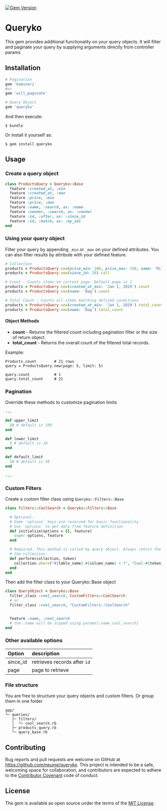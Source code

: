 [![Gem Version](https://badge.fury.io/rb/queryko.svg)](https://badge.fury.io/rb/queryko)
# Queryko
This gem provides additional functionality on your query objects. It will filter and paginate your query by supplying arguments directly from controller params

## Installation

```ruby
# Pagination
gem 'kaminari'
#or
gem 'will_paginate'

# Query Object
gem 'queryko'
```

And then execute:

    $ bundle

Or install it yourself as:

    $ gem install queryko

## Usage

### Create a query object

``` ruby
class ProductsQuery < Queryko::Base
  feature :created_at, :min
  feature :created_at, :max
  feature :price, :min
  feature :price, :max
  feature :name, :search, as: :name
  feature :vendor, :search, as: :vendor
  feature :id, :after, as: :since_id
  feature :id, :batch, as: :by_ids
end
```

### Using your query object
Filter your query by appending `_min` or `_max` on your defined attributes. You can also filter results by attribute with your defined feature.

``` ruby
# Collection
products = ProductsQuery.new(price_min: 100, price_max: 150, name: 'Milk').call
products = ProductsQuery.new(since_id: 26).call

# Count - Counts items on current page. Default page is 1
products = ProductsQuery.new(created_at_min: 'Jan 1, 2019').count
products = ProductsQuery.new(name: 'Bag').count

# Total Count - Counts all items matching defined conditions
products = ProductsQuery.new(created_at_min: 'Jan 1, 2019').total_count
products = ProductsQuery.new(name: 'Bag').total_count
```


#### Object Methods
- **count** - Returns the filtered count including pagination filter or the size of return object.
- **total_count** - Returns the overall count of the filtered total records.

Example:

```
Products.count        # 21 rows
query = ProductsQuery.new(page: 5, limit: 5)

query.count           # 1
query.total_count     # 21
```
### Pagination
Override these methods to customize pagination limits

``` ruby
...

def upper_limit
  20 # default is 100
end

def lower_limit
  5 # default is 10
end

def default_limit
  10 # default is 50
end

...
```

### Custom Filters
Create a custom filter class using `Queryko::Filters::Base`

``` ruby
class Filters::CoolSearch < Queryko::Filters::Base

  # Optional.
  # Some `options` keys are reserved for basic functionality
  # Use `options` to get data from feature definition
  def initialize(options = {}, feature)
    super options, feature
  end

  # Required. This method is called by query object. Always return the result of
  # the collection
  def perform(collection, token)
    collection.where("#{table_name}.#{column_name} < ?", "Cool-#{token}")
  end
end
```

Then add the filter class to your Queryko::Base object
``` ruby
class QueryObject < Queryko::Base
  filter_class :cool_search, CustomFilters::CoolSearch
  # or
  filter_class :cool_search, "CustomFilters::CoolSearch"


  feature :name, :cool_search
  # the :name will be scoped using params[:name_cool_search]
end
```

### Other available options
| Option   | description                  |
|:---------|:-----------------------------|
| since_id | retrieves records after `id` |
| page     | page to retrieve             |


### File structure
You are free to structure your query objects and custom filters. Or group them
in one folder
```
app/
└─ queries/
   ├─ filters/
   │  └─ cool_search.rb
   ├─ products_query.rb
   └─ query_base.rb
```

## Contributing

Bug reports and pull requests are welcome on GitHub at https://github.com/neume/queryko. This project is intended to be a safe, welcoming space for collaboration, and contributors are expected to adhere to the [Contributor Covenant](http://contributor-covenant.org) code of conduct.

## License

The gem is available as open source under the terms of the [MIT License](http://opensource.org/licenses/MIT).
